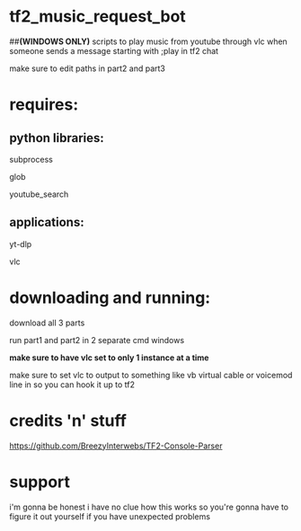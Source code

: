 # tf2_music_request_bot

##**(WINDOWS ONLY)**
scripts to play music from youtube through vlc when someone sends a message starting with ;play in tf2 chat

make sure to edit paths in part2 and part3

# requires:
## python libraries:
  subprocess
  
  glob
  
  youtube_search
## applications:
  yt-dlp
  
  vlc

# downloading and running:
  download all 3 parts
  
  run part1 and part2 in 2 separate cmd windows

  **make sure to have vlc set to only 1 instance at a time**

  make sure to set vlc to output to something like vb virtual cable or voicemod line in so you can hook it up to tf2

# credits 'n' stuff
https://github.com/BreezyInterwebs/TF2-Console-Parser

# support
i'm gonna be honest i have no clue how this works so you're gonna have to figure it out yourself if you have unexpected problems

